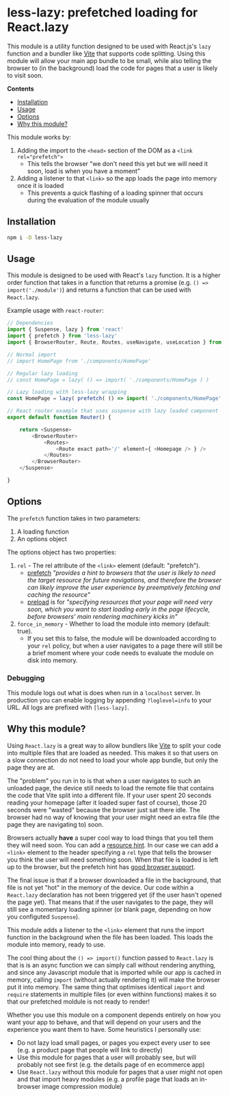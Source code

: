 # less-lazy: prefetched loading for React.lazy

This module is a utility function designed to be used with React.js's `lazy` function and a bundler like [Vite](https://vitejs.dev/) that supports code splitting. Using this module will allow your main app bundle to be small, while also telling the browser to (in the background) load the code for pages that a user is likely to visit soon.

**Contents**

- [Installation](#installation)
- [Usage](#usage)
- [Options](#options)
- [Why this module?](#why-this-module)


This module works by:

1. Adding the import to the `<head>` section of the DOM as a `<link rel="prefetch">`
    - This tells the browser "we don't need this yet but we will need it soon, load is when you have a moment"
2. Adding a listener to that `<link>` so the app loads the page into memory once it is loaded
    - This prevents a quick flashing of a loading spinner that occurs during the evaluation of the module usually

## Installation

```bash
npm i -D less-lazy
```

## Usage

This module is designed to be used with React's `lazy` function. It is a higher order function that takes in a function that returns a promise (e.g. `() => import('./module')`) and returns a function that can be used with `React.lazy`.


Example usage with `react-router`:

```javascript
// Dependencies
import { Suspense, lazy } from 'react'
import { prefetch } from 'less-lazy'
import { BrowserRouter, Route, Routes, useNavigate, useLocation } from "react-router-dom"

// Normal import
// import HomePage from './components/HomePage'

// Regular lazy loading
// const HomePage = lazy( () => import( './components/HomePage ) )

// Lazy loading with less-lazy wrapping
const HomePage = lazy( prefetch( () => import( './components/HomePage' ) ) )

// React router example that uses suspense with lazy loaded component
export default function Router() {

    return <Suspense>
        <BrowserRouter>
            <Routes>
                <Route exact path='/' element={ <Homepage /> } />
            </Routes>
        </BrowserRouter>
    </Suspense>

}
```

## Options

The `prefetch` function takes in two parameters:

1. A loading function
2. An options object

The options object has two properties:

1. `rel` - The rel attribute of the `<link>` element (default: "prefetch").
    - [prefetch](https://developer.mozilla.org/en-US/docs/Web/HTML/Attributes/rel/prefetch) *"provides a hint to browsers that the user is likely to need the target resource for future navigations, and therefore the browser can likely improve the user experience by preemptively fetching and caching the resource"*
    - [preload](https://developer.mozilla.org/en-US/docs/Web/HTML/Attributes/rel/preload) is for *"specifying resources that your page will need very soon, which you want to start loading early in the page lifecycle, before browsers' main rendering machinery kicks in"*
2. `force_in_memory` - Whether to load the module into memory (default: true).
    - If you set this to false, the module will be downloaded according to your `rel` policy, but when a user navigates to a page there will still be a brief moment where your code needs to evaluate the module on disk into memory.

### Debugging

This module logs out what is does when run in a `localhost` server. In production you can enable logging by appending `?loglevel=info` to your URL. All logs are prefixed with `[less-lazy]`.

## Why this module?

Using `React.lazy` is a great way to allow bundlers like [Vite](https://vitejs.dev/) to split your code into multiple files that are loaded as needed. This makes it so that users on a slow connection do not need to load your whole app bundle, but only the page they are at.

The "problem" you run in to is that when a user navigates to such an unloaded page, the device still needs to load the remote file that contains the code that Vite split into a different file. If your user spent 20 seconds reading your homepage (after it loaded super fast of course), those 20 seconds were "wasted" because the browser just sat there idle. The browser had no way of knowing that your user might need an extra file (the page they are navigating to) soon.

Browsers actually **have** a super cool way to load things that you tell them they will need soon. You can add a [resource hint](https://caniuse.com/?search=resource%20hint). In our case we can add a  `<link>` element to the header specifying a `rel` type that tells the browser you think the user will need something soon. When that file is loaded is left up to the browser, but the prefetch hint has [good browser support](https://caniuse.com/link-rel-prefetch).

The final issue is that if a browser downloaded a file in the background, that file is not yet "hot" in the memory of the device. Our code within a `React.lazy` declaration has not been triggered yet (if the user hasn't opened the page yet). That means that if the user navigates to the page, they will still see a momentary loading spinner (or blank page, depending on how you configuted `Suspense`).

This module adds a listener to the `<link>` element that runs the import function in the background when the file has been loaded. This loads the module into memory, ready to use.

The cool thing about the `() => import()` function passed to `React.lazy` is that is is an async function we can simply call without rendering anything, and since any Javascript module that is imported while our app is cached in memory, calling `import` (without actually rendering it) will make the browser put it into memory. The same thing that optimises identical `import` and `require` statements in multiple files (or even withinn functions) makes it so that our prefetched moldule is not ready to render!

Whether you use this module on a component depends entirely on how you want your app to behave, and that will depend on your users and the experience you want them to have. Some heuristics I personally use:

- Do not lazy load small pages, or pages you expect every user to see (e.g. a product page that people will link to directly)
- Use this module for pages that a user will probably see, but will probably not see first (e.g. the details page of en ecommerce app)
- Use `React.lazy` without this module for pages that a user might not open and that import heavy modules (e.g. a profile page that loads an in-browser image compression module)
